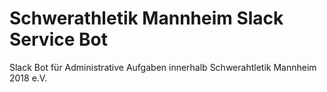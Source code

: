 # Schwerathletik Mannheim Slack Service Bot

Slack Bot für Administrative Aufgaben innerhalb Schwerahtletik Mannheim 2018 e.V.
